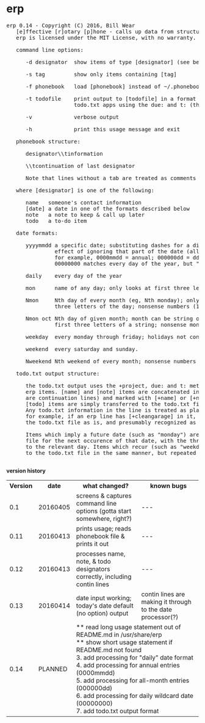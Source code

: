 # erp
<pre>
erp 0.14 - Copyright (C) 2016, Bill Wear
   [e]ffective [r]otary [p]hone - calls up data from structured todo.txt file
   erp is licensed under the MIT License, with no warranty.

   command line options:

      -d designator  show items of type [designator] (see below)

      -s tag         show only items containing [tag]
      
      -f phonebook   load [phonebook] instead of ~/.phonebook

      -t todofile    print output to [todofile] in a format compatible with
                     todo.txt apps using the due: and t: (threshold) notations

      -v             verbose output

      -h             print this usage message and exit

   phonebook structure:

      designator\\tinformation

      \\tcontinuation of last designator

      Note that lines without a tab are treated as comments and ignored.

   where [designator] is one of the following:
   
      name   someone's contact information
      [date] a date in one of the formats described below
      note   a note to keep & call up later
      todo   a to-do item

   date formats:

      yyyymmdd a specific date; substituting dashes for a digit has the
               effect of ignoring that part of the date (allowing repeats);
               for example, 0000mmdd = annual; 000000dd = ddth day of each month;
               00000000 matches every day of the year, but "daily" is easier.

      daily    every day of the year

      mon      name of any day; only looks at first three letters of the day.

      Nmon     Nth day of every month (eg, Nth monday); only looks at first
               three letters of the day; nonsense numbers (10) won't match.

      Nmon oct Nth day of given month; month can be string or number, only matches
               first three letters of a string; nonsense month won't match.

      weekday  every monday through friday; holidays not considered, so ymmv.

      weekend  every saturday and sunday.

      Nweekend Nth weekend of every month; nonsense numbers won't match.

   todo.txt output structure:

      the todo.txt output uses the +project, due: and t: meta-elements to encode
      erp items. [name] and [note] items are concatenated into one line (if there
      are continuation lines) and marked with [+name] or [+note] respectively.
      [todo] items are simply transferred to the todo.txt file with no changes. 
      Any todo.txt information in the line is treated as plain text and passed on;
      for example, if an erp line has [+cleangarage] in it, that will be passed to
      the todo.txt file as is, and presumably recognized as a project by the todo app.

      Items which imply a future date (such as "monday") are added to the todo.txt
      file for the next occurence of that date, with the threshold and due date set
      to the relevant day. Items which recur (such as "weekday" or "daily") are added 
      to the todo.txt file in the same manner, but repeated for seven days forward. 
      
</pre>

**version history**
<table>
   <tr>
      <th>Version</th>
      <th>date</th>
      <th>what changed?</th>
      <th>known bugs</th>
   </tr>
   <tr>
      <td>0.1</td>
      <td>20160405</td>
      <td>screens & captures command line options (gotta start somewhere, right?)</td>
      <td>---</td>
   </tr>
   <tr>
      <td>0.11</td>
      <td>20160413</td>
      <td>prints usage; reads phonebook file & prints it out</td>
      <td>---</td>
   </tr>
   <tr>
      <td>0.12</td>
      <td>20160413</td>
      <td>processes name, note, & todo designators correctly, including contin lines</td>
      <td>---</td>
   </tr>
   <tr>
      <td>0.13</td>
      <td>20160414</td>
      <td>date input working; today's date default (no option) output</td>
      <td>contin lines are making it through to the date processor(?)</td>
   </tr>
   <tr>
      <td>0.14</td>
      <td>PLANNED</td>
      <td colspan="2">** read long usage statement out of README.md in /usr/share/erp<br>
      ** show short usage statement if README.md not found<br>
      3. add processing for "daily" date format<br>
		4. add processing for annual entries (0000mmdd)<br>
		5. add processing for all-month entries (000000dd)<br>
		6. add processing for daily wildcard date (00000000)<br>
      7. add todo.txt output format</td>
   </tr>
</table>

